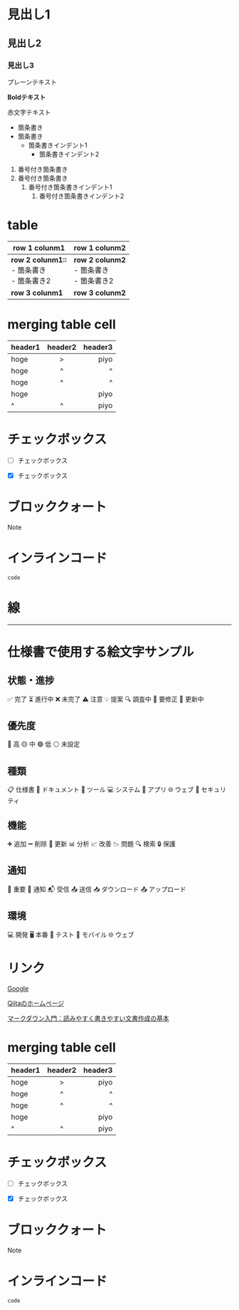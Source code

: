 # 見出し1

## 見出し2

### 見出し3

プレーンテキスト

**Boldテキスト**

赤文字テキスト

- 箇条書き
- 箇条書き 
    - 箇条書きインデント1
        - 箇条書きインデント2

1. 番号付き箇条書き
1. 番号付き箇条書き 
    1. 番号付き箇条書きインデント1
        1. 番号付き箇条書きインデント2

# table



| row 1 colunm1 | row 1 colunm2 |
| -------------------------------- | ------------------------------ |
| **row 2 colunm1::**<br>- 箇条書き<br>- 箇条書き2 | **row 2 colunm2**<br>- 箇条書き<br>- 箇条書き2 |
| **row 3 colunm1** | **row 3 colunm2** |

# merging table cell

|header1|header2|header3|
|:------|:-----:|------:|
|hoge   |>      |piyo   |
|hoge   |^      |^      |
|hoge   |^      |^      |
|hoge   |       |piyo   |
|^      |^      |piyo   |

# チェックボックス

- [ ] チェックボックス

- [x] チェックボックス

# ブロッククォート

> [!NOTE]

# インラインコード
 `code`



# 線

---

# 仕様書で使用する絵文字サンプル

## 状態・進捗

✅ 完了 ⏳ 進行中 ❌ 未完了 ⚠️ 注意 💡 提案 🔍 調査中 📝 要修正 🔄 更新中

## 優先度

🔴 高 🟡 中 🟢 低 ⚪ 未設定

## 種類

📋 仕様書 📝 ドキュメント 🔧 ツール 💻 システム 📱 アプリ 🌐 ウェブ 🔐 セキュリティ

## 機能

➕ 追加 ➖ 削除 🔄 更新 📊 分析 📈 改善 📉 問題 🔍 検索 🔒 保護

## 通知

📢 重要 🔔 通知 📬 受信 📤 送信 📥 ダウンロード 📤 アップロード

## 環境

💻 開発 🖥️ 本番 🔧 テスト 📱 モバイル 🌐 ウェブ

# リンク

[Google](https://www.google.com/)

[Qiitaのホームページ](https://qiita.com/)

​[マークダウン入門：読みやすく書きやすい文書作成の基本](https://zenn.dev/acntechjp/articles/572fff727d91e8)



# merging table cell

|header1|header2|header3|
|:------|:-----:|------:|
|hoge   |>      |piyo   |
|hoge   |^      |^      |
|hoge   |^      |^      |
|hoge   |       |piyo   |
|^      |^      |piyo   |

# チェックボックス

- [ ] チェックボックス

- [x] チェックボックス

# ブロッククォート

> [!NOTE]

# インラインコード
 `code`

